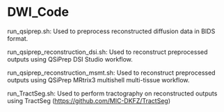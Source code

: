 # DWI_Code

run_qsiprep.sh: Used to preprocess reconstructed diffusion data in BIDS format.

run_qsiprep_reconstruction_dsi.sh: Used to reconstruct preprocessed outputs using QSiPrep DSI Studio workflow.

run_qsiprep_reconstruction_msmt.sh: Used to reconstruct preprocessed outputs using QSiPrep MRtrix3 multishell multi-tissue workflow.

run_TractSeg.sh: Used to perform tractography on reconstructed outputs using TractSeg (https://github.com/MIC-DKFZ/TractSeg)
